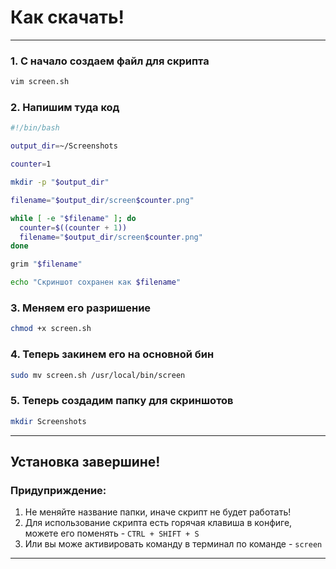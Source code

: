 # Как скачать!
----------------------------------------------------

### 1. С начало создаем файл для скрипта
```bash
vim screen.sh
```
### 2. Напишим туда код
```bash
#!/bin/bash

output_dir=~/Screenshots

counter=1

mkdir -p "$output_dir"

filename="$output_dir/screen$counter.png"

while [ -e "$filename" ]; do
  counter=$((counter + 1))
  filename="$output_dir/screen$counter.png"
done

grim "$filename"

echo "Скриншот сохранен как $filename"
```
### 3. Меняем его разришение
```bash
chmod +x screen.sh
```
### 4. Теперь закинем его на основной бин
```bash
sudo mv screen.sh /usr/local/bin/screen
```
### 5. Теперь создадим папку для скриншотов
```bash
mkdir Screenshots
```
----------------------------------------------------

## Установка завершине!
### Придуприждение:
1. Не меняйте название папки, иначе скрипт не будет работать!
2. Для использование скрипта есть горячая клавиша в конфиге, можете его поменять - `CTRL + SHIFT + S`
3. Или вы може активировать команду в терминал по команде - `screen`

-------------------------------------------------------